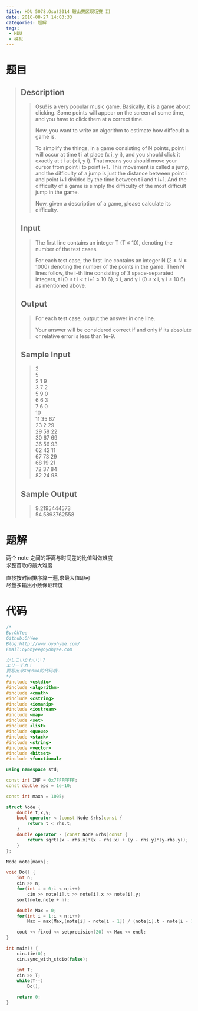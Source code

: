```yaml
---
title: HDU 5078.Osu(2014 鞍山赛区现场赛 I)
date: 2016-08-27 14:03:33
categories: 题解
tags: 
 - HDU
 - 模拟
---
```

# 题目
> 
> ## Description  
>> Osu! is a very popular music game. Basically, it is a game about clicking. Some points will appear on the screen at some time, and you have to click them at a correct time.   
>>   
>>   
>>   
>> Now, you want to write an algorithm to estimate how diffecult a game is.   
>>   
>> To simplify the things, in a game consisting of N points, point i will occur at time t i at place (x i, y i), and you should click it exactly at t i at (x i, y i). That means you should move your cursor from point i to point i+1. This movement is called a jump, and the difficulty of a jump is just the distance between point i and point i+1 divided by the time between t i and t i+1. And the difficulty of a game is simply the difficulty of the most difficult jump in the game.   
>>   
>> Now, given a description of a game, please calculate its difficulty.  
>> <!--more-->  
> 
> ## Input  
>> The first line contains an integer T (T ≤ 10), denoting the number of the test cases.   
>>   
>> For each test case, the first line contains an integer N (2 ≤ N ≤ 1000) denoting the number of the points in the game.  Then N lines follow, the i-th line consisting of 3 space-separated integers, t i(0 ≤ t i < t i+1 ≤ 10 6), x i, and y i (0 ≤ x i, y i ≤ 10 6) as mentioned above.  
> 
> ## Output  
>> For each test case, output the answer in one line.   
>>   
>> Your answer will be considered correct if and only if its absolute or relative error is less than 1e-9.  
> 
> ## Sample Input  
>> 2  
>> 5  
>> 2 1 9  
>> 3 7 2  
>> 5 9 0  
>> 6 6 3  
>> 7 6 0  
>> 10  
>> 11 35 67  
>> 23 2 29  
>> 29 58 22  
>> 30 67 69  
>> 36 56 93  
>> 62 42 11  
>> 67 73 29  
>> 68 19 21  
>> 72 37 84  
>> 82 24 98  
> 
> ## Sample Output  
>> 9.2195444573  
>> 54.5893762558  


# 题解
两个 note 之间的距离与时间差的比值叫做难度  
求整首歌的最大难度  

直接按时间排序算一遍,求最大值即可  
尽量多输出小数保证精度  

# 代码
```cpp Osu https://github.com/OhYee/ACM.github.io/blob/master/HDU/5078.%4F%73%75.cpp 代码备份
/*
By:OhYee
Github:OhYee
Blog:http://www.oyohyee.com/
Email:oyohyee@oyohyee.com

かしこいかわいい？
エリーチカ！
要写出来Хорошо的代码哦~
*/
#include <cstdio>
#include <algorithm>
#include <cmath>
#include <cstring>
#include <iomanip>
#include <iostream>
#include <map>
#include <set>
#include <list>
#include <queue>
#include <stack>
#include <string>
#include <vector>
#include <bitset>
#include <functional>

using namespace std;

const int INF = 0x7FFFFFFF;
const double eps = 1e-10;

const int maxn = 1005;

struct Node {
	double t,x,y;
	bool operator < (const Node &rhs)const {
		return t < rhs.t;
	}
	double operator - (const Node &rhs)const {
		return sqrt((x - rhs.x)*(x - rhs.x) + (y - rhs.y)*(y-rhs.y));
	}
};

Node note[maxn];

void Do() {
	int n;
	cin >> n;
	for(int i = 0;i < n;i++)
		cin >> note[i].t >> note[i].x >> note[i].y;
	sort(note,note + n);

	double Max = 0;
	for(int i = 1;i < n;i++)
		Max = max(Max,(note[i] - note[i - 1]) / (note[i].t - note[i - 1].t));

	cout << fixed << setprecision(20) << Max << endl;
}

int main() {
	cin.tie(0);
	cin.sync_with_stdio(false);

	int T;
	cin >> T;
	while(T--)
		Do();

	return 0;
}
```